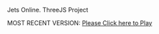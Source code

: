 Jets Online. ThreeJS Project

MOST RECENT VERSION: [Please Click here to Play](https://rawcdn.githack.com/alperenbutun/jets-online/ebabf34/index.html)
